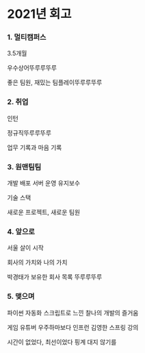 # 2021년 회고

### 1. 멀티캠퍼스

3.5개월

우수상어뚜루루뚜루

좋은 팀원, 재밌는 팀플레이뚜루루뚜루



### 2. 취업

인턴

정규직뚜루루뚜루

업무 기록과 마음 기록



### 3. 원맨팀팀

개발 배포 서버 운영 유지보수

기술 스택

새로운 프로젝트, 새로운 팀원



### 4. 앞으로

서울 살이 시작

회사의 가치와 나의 가치

박경태가 보유한 회사 목록 뚜루루뚜루



### 5. 맺으며

파이썬 자동화 스크립트로 느낀 찰나의 개발의 즐거움

게임 유튜버 우주하마보다 인프런 김영한 스프링 강의

시간이 없었다, 최선이었다 핑계 대지 않기를